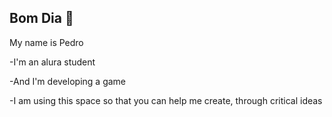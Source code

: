 ## Bom Dia 👋

My name is Pedro 

-I'm an alura student 

-And I'm developing a game

-I am using this space so that you can help me create, through critical ideas
